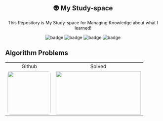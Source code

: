 <p align="center">
 <h2 align="center">👽 My Study-space</h2>
 <p align="center">This Repository is My Study-space for Managing Knowledge about what I learned!</p>
</p>

<div align="center">

![badge](https://img.shields.io/badge/Java-ED8B00?style=flat-square&logo=OpenJDK&logoColor=fff)
![badge](https://img.shields.io/badge/Spring-6DB33F?style=flat-square&logo=Spring&logoColor=fff)
![badge](https://img.shields.io/badge/3.8.8-gray?style=flat-square&logo=Python&logoColor=fff&label=Python&labelColor=276DC3)
![badge](https://img.shields.io/badge/React-0088CC?style=flat-square&logo=React&logoColor=white)

</div>

## Algorithm Problems

<table align="center">
    <td align="center">Github</td>
    <td align="center">Solved</td>
    <tr>
        <td height="140px"> <a href="https://github.com/young1ll"><img src="https://avatars.githubusercontent.com/u/122770896?v=4" width="140px" style="border-radius: .5em;" /></a> </td>
        <td height="140px"> <a href="https://solved.ac/y_kyul"><img height="140px" width="275px" src="http://mazassumnida.wtf/api/v2/generate_badge?boj=y_kyul" /></a> </td>
    </tr>
</table>
